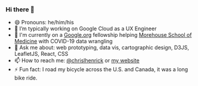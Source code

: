### Hi there 👋

- 😄 Pronouns: he/him/his
- 🔭 I’m typically working on Google Cloud as a UX Engineer
- 🚀 I'm currently on a [Google.org](https://www.google.org/) fellowship helping [Morehouse School of Medicine](https://satcherinstitute.org/) with COVID-19 data wrangling
- 💬 Ask me about: web prototyping, data vis, cartographic design, D3JS, LeafletJS, React, CSS
- 📫 How to reach me: [@chrislhenrick](https://twitter.com/chrislhenrick) or [my website](https://clhenrick.io/contact/)
- ⚡ Fun fact: I road my bicycle across the U.S. and Canada, it was a long bike ride.
